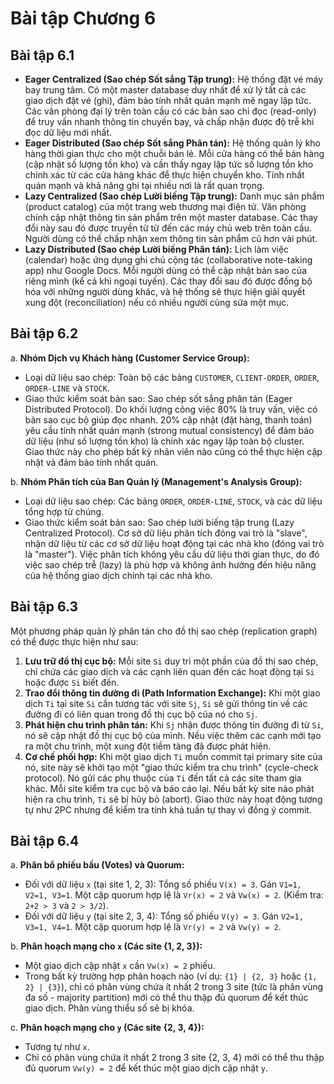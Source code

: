 # Bài tập Chương 6

## Bài tập 6.1

* **Eager Centralized (Sao chép Sốt sắng Tập trung):** Hệ thống đặt vé máy bay trung tâm. Có một master database duy nhất để xử lý tất cả các giao dịch đặt vé (ghi), đảm bảo tính nhất quán mạnh mẽ ngay lập tức. Các văn phòng đại lý trên toàn cầu có các bản sao chỉ đọc (read-only) để truy vấn nhanh thông tin chuyến bay, và chấp nhận được độ trễ khi đọc dữ liệu mới nhất.
* **Eager Distributed (Sao chép Sốt sắng Phân tán):** Hệ thống quản lý kho hàng thời gian thực cho một chuỗi bán lẻ. Mỗi cửa hàng có thể bán hàng (cập nhật số lượng tồn kho) và cần thấy ngay lập tức số lượng tồn kho chính xác từ các cửa hàng khác để thực hiện chuyển kho. Tính nhất quán mạnh và khả năng ghi tại nhiều nơi là rất quan trọng.
* **Lazy Centralized (Sao chép Lười biếng Tập trung):** Danh mục sản phẩm (product catalog) của một trang web thương mại điện tử. Văn phòng chính cập nhật thông tin sản phẩm trên một master database. Các thay đổi này sau đó được truyền từ từ đến các máy chủ web trên toàn cầu. Người dùng có thể chấp nhận xem thông tin sản phẩm cũ hơn vài phút.
* **Lazy Distributed (Sao chép Lười biếng Phân tán):** Lịch làm việc (calendar) hoặc ứng dụng ghi chú cộng tác (collaborative note-taking app) như Google Docs. Mỗi người dùng có thể cập nhật bản sao của riêng mình (kể cả khi ngoại tuyến). Các thay đổi sau đó được đồng bộ hóa với những người dùng khác, và hệ thống sẽ thực hiện giải quyết xung đột (reconciliation) nếu có nhiều người cùng sửa một mục.

## Bài tập 6.2

a. **Nhóm Dịch vụ Khách hàng (Customer Service Group):**

* Loại dữ liệu sao chép: Toàn bộ các bảng `CUSTOMER`, `CLIENT-ORDER`, `ORDER`, `ORDER-LINE` và `STOCK`.
* Giao thức kiểm soát bản sao: Sao chép sốt sắng phân tán (Eager Distributed Protocol). Do khối lượng công việc 80% là truy vấn, việc có bản sao cục bộ giúp đọc nhanh. 20% cập nhật (đặt hàng, thanh toán) yêu cầu tính nhất quán mạnh (strong mutual consistency) để đảm bảo dữ liệu (như số lượng tồn kho) là chính xác ngay lập toàn bộ cluster. Giao thức này cho phép bất kỳ nhân viên nào cũng có thể thực hiện cập nhật và đảm bảo tính nhất quán.

b. **Nhóm Phân tích của Ban Quản lý (Management's Analysis Group):**

* Loại dữ liệu sao chép: Các bảng `ORDER`, `ORDER-LINE`, `STOCK`, và các dữ liệu tổng hợp từ chúng.
* Giao thức kiểm soát bản sao: Sao chép lười biếng tập trung (Lazy Centralized Protocol). Cơ sở dữ liệu phân tích đóng vai trò là "slave", nhận dữ liệu từ các cơ sở dữ liệu hoạt động tại các nhà kho (đóng vai trò là "master"). Việc phân tích không yêu cầu dữ liệu thời gian thực, do đó việc sao chép trễ (lazy) là phù hợp và không ảnh hưởng đến hiệu năng của hệ thống giao dịch chính tại các nhà kho.

## Bài tập 6.3

Một phương pháp quản lý phân tán cho đồ thị sao chép (replication graph) có thể được thực hiện như sau:

1. **Lưu trữ đồ thị cục bộ:** Mỗi site `Si` duy trì một phần của đồ thị sao chép, chỉ chứa các giao dịch và các cạnh liên quan đến các hoạt động tại `Si` hoặc được `Si` biết đến.
2. **Trao đổi thông tin đường đi (Path Information Exchange):** Khi một giao dịch `Ti` tại site `Si` cần tương tác với site `Sj`, `Si` sẽ gửi thông tin về các đường đi có liên quan trong đồ thị cục bộ của nó cho `Sj`.
3. **Phát hiện chu trình phân tán:** Khi `Sj` nhận được thông tin đường đi từ `Si`, nó sẽ cập nhật đồ thị cục bộ của mình. Nếu việc thêm các cạnh mới tạo ra một chu trình, một xung đột tiềm tàng đã được phát hiện.
4. **Cơ chế phối hợp:** Khi một giao dịch `Ti` muốn commit tại primary site của nó, site này sẽ khởi tạo một "giao thức kiểm tra chu trình" (cycle-check protocol). Nó gửi các phụ thuộc của `Ti` đến tất cả các site tham gia khác. Mỗi site kiểm tra cục bộ và báo cáo lại. Nếu bất kỳ site nào phát hiện ra chu trình, `Ti` sẽ bị hủy bỏ (abort). Giao thức này hoạt động tương tự như 2PC nhưng để kiểm tra tính khả tuần tự thay vì đồng ý commit.

## Bài tập 6.4

a. **Phân bổ phiếu bầu (Votes) và Quorum:**

* Đối với dữ liệu `x` (tại site 1, 2, 3): Tổng số phiếu `V(x) = 3`. Gán `V1=1, V2=1, V3=1`. Một cặp quorum hợp lệ là `Vr(x) = 2` và `Vw(x) = 2`. (Kiểm tra: `2+2 > 3` và `2 > 3/2`).
* Đối với dữ liệu `y` (tại site 2, 3, 4): Tổng số phiếu `V(y) = 3`. Gán `V2=1, V3=1, V4=1`. Một cặp quorum hợp lệ là `Vr(y) = 2` và `Vw(y) = 2`.

b. **Phân hoạch mạng cho `x` (Các site {1, 2, 3}):**

* Một giao dịch cập nhật `x` cần `Vw(x) = 2` phiếu.
* Trong bất kỳ trường hợp phân hoạch nào (ví dụ: `{1} | {2, 3}` hoặc `{1, 2} | {3}`), chỉ có phân vùng chứa ít nhất 2 trong 3 site (tức là phân vùng đa số - majority partition) mới có thể thu thập đủ quorum để kết thúc giao dịch. Phân vùng thiểu số sẽ bị khóa.

c. **Phân hoạch mạng cho `y` (Các site {2, 3, 4}):**

* Tương tự như `x`.
* Chỉ có phân vùng chứa ít nhất 2 trong 3 site {2, 3, 4} mới có thể thu thập đủ quorum `Vw(y) = 2` để kết thúc một giao dịch cập nhật `y`.
